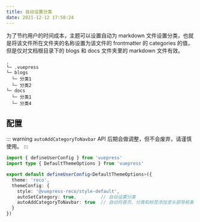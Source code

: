```yaml
---
title: 自动设置分类
date: 2021-12-12 17:58:24
---
```


为了节约用户的时间成本，主题可以设置自动为 markdown 文件设置分类，也就是将该文件所在文件夹的名称设置为该文件的 frontmatter 的 categories 的值，但是仅对文档根目录下的 blogs 和 docs 文件夹里的 markdown 文件有效。

```
.
└─ .vuepress
└─ blogs
  └─ 分类1
  └─ 分类2
└─ docs
  └─ 分类1
  └─ 分类4
```

## 配置

::: warning
`autoAddCategoryToNavbar` API 后期会做调整，但不会废弃，请谨慎使用。
:::

```ts
import { defineUserConfig } from 'vuepress'
import type { DefaultThemeOptions } from 'vuepress'

export default defineUserConfig<DefaultThemeOptions>({
  theme: 'reco',
  themeConfig: {
    style: '@vuepress-reco/style-default',
    autoSetCategory: true,         // 自动设置分类
    autoAddCategoryToNavbar: true  // 自动将首页、分类和标签添加至头部导航条
  }
})
```